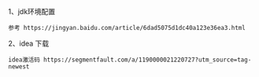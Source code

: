 1、jdk环境配置

    参考 https://jingyan.baidu.com/article/6dad5075d1dc40a123e36ea3.html

2、idea 下载

    idea激活码 https://segmentfault.com/a/1190000021220727?utm_source=tag-newest
    
